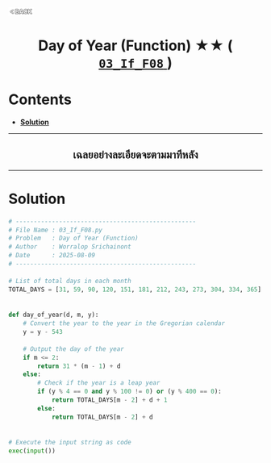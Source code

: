 <p align="left">
  <a href="../README.md">
    <img src="../../Z99-OTHERS/00-common/00-back.png" style="width:10%">
  </a>
</p>

<div align="center">
  <h1>
    Day of Year (Function) ★★ (
      <a href="https://drive.google.com/file/d/1RVKPo_LIe7Rztuj5s4-bM5jrY8qpN_vG/view?usp=drive_link">
        <code>03_If_F08</code>
      </a>
    )
  </h1>
</div>

# Contents

-   [**Solution**](#solution)

---

<div align="center">
  <h2>เฉลยอย่างละเอียดจะตามมาทีหลัง</h2>
</div>

---

# Solution

```python
# --------------------------------------------------
# File Name : 03_If_F08.py
# Problem   : Day of Year (Function)
# Author    : Worralop Srichainont
# Date      : 2025-08-09
# --------------------------------------------------

# List of total days in each month
TOTAL_DAYS = [31, 59, 90, 120, 151, 181, 212, 243, 273, 304, 334, 365]


def day_of_year(d, m, y):
    # Convert the year to the year in the Gregorian calendar
    y = y - 543

    # Output the day of the year
    if m <= 2:
        return 31 * (m - 1) + d
    else:
        # Check if the year is a leap year
        if (y % 4 == 0 and y % 100 != 0) or (y % 400 == 0):
            return TOTAL_DAYS[m - 2] + d + 1
        else:
            return TOTAL_DAYS[m - 2] + d


# Execute the input string as code
exec(input())
```
